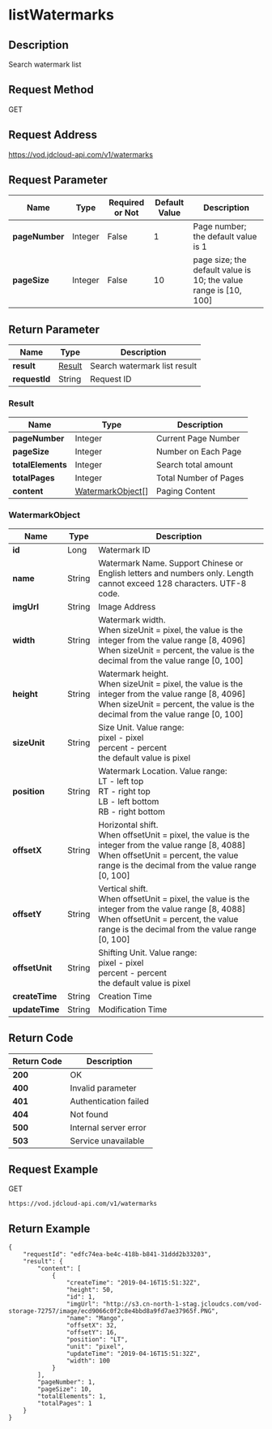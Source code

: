 # listWatermarks


## Description
Search watermark list

## Request Method
GET

## Request Address
https://vod.jdcloud-api.com/v1/watermarks


## Request Parameter
|Name|Type|Required or Not|Default Value|Description|
|---|---|---|---|---|
|**pageNumber**|Integer|False|1|Page number; the default value is 1|
|**pageSize**|Integer|False|10|page size; the default value is 10; the value range is [10, 100]|


## Return Parameter
|Name|Type|Description|
|---|---|---|
|**result**|[Result](listwatermarks#result)|Search watermark list result|
|**requestId**|String|Request ID|

### <div id="result">Result</div>
|Name|Type|Description|
|---|---|---|
|**pageNumber**|Integer|Current Page Number|
|**pageSize**|Integer|Number on Each Page|
|**totalElements**|Integer|Search total amount|
|**totalPages**|Integer|Total Number of Pages|
|**content**|[WatermarkObject[]](listwatermarks#watermarkobject)|Paging Content|
### <div id="watermarkobject">WatermarkObject</div>
|Name|Type|Description|
|---|---|---|
|**id**|Long|Watermark ID|
|**name**|String|Watermark Name. Support Chinese or English letters and numbers only. Length cannot exceed 128 characters. UTF-8 code. <br>|
|**imgUrl**|String|Image Address|
|**width**|String|Watermark width. <br>When sizeUnit = pixel, the value is the integer from the value range [8, 4096]<br>When sizeUnit = percent, the value is the decimal from the value range [0, 100]<br>|
|**height**|String|Watermark height. <br>When sizeUnit = pixel, the value is the integer from the value range [8, 4096]<br>When sizeUnit = percent, the value is the decimal from the value range [0, 100]<br>|
|**sizeUnit**|String|Size Unit. Value range: <br>  pixel - pixel<br>  percent - percent<br>the default value is pixel<br>|
|**position**|String|Watermark Location. Value range: <br>  LT - left top<br>  RT - right top<br>  LB - left bottom<br>  RB - right bottom|
|**offsetX**|String|Horizontal shift. <br>When offsetUnit = pixel, the value is the integer from the value range [8, 4088]<br>When offsetUnit = percent, the value range is the decimal from the value range [0, 100]<br>|
|**offsetY**|String|Vertical shift. <br>When offsetUnit = pixel, the value is the integer from the value range [8, 4088]<br>When offsetUnit = percent, the value range is the decimal from the value range [0, 100]<br>|
|**offsetUnit**|String|Shifting Unit. Value range: <br>  pixel - pixel<br>  percent - percent<br>the default value is pixel<br>|
|**createTime**|String|Creation Time|
|**updateTime**|String|Modification Time|

## Return Code
|Return Code|Description|
|---|---|
|**200**|OK|
|**400**|Invalid parameter|
|**401**|Authentication failed|
|**404**|Not found|
|**500**|Internal server error|
|**503**|Service unavailable|

## Request Example
GET
```
https://vod.jdcloud-api.com/v1/watermarks

```

## Return Example
```
{
    "requestId": "edfc74ea-be4c-418b-b841-31ddd2b33203", 
    "result": {
        "content": [
            {
                "createTime": "2019-04-16T15:51:32Z", 
                "height": 50, 
                "id": 1, 
                "imgUrl": "http://s3.cn-north-1-stag.jcloudcs.com/vod-storage-72757/image/ecd9066c0f2c8e4bbd8a9fd7ae37965f.PNG", 
                "name": "Mango", 
                "offsetX": 32, 
                "offsetY": 16, 
                "position": "LT", 
                "unit": "pixel", 
                "updateTime": "2019-04-16T15:51:32Z", 
                "width": 100
            }
        ], 
        "pageNumber": 1, 
        "pageSize": 10, 
        "totalElements": 1, 
        "totalPages": 1
    }
}
```
